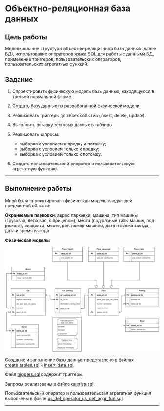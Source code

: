# Объектно-реляционная база данных
## Цель работы
Моделирование структуры объектно-реляционной базы данных (далее БД), использование операторов языка SQL для работы с
данными БД, применение триггеров, пользовательских операторов, пользовательских агрегатных функций.

## Задание
1. Спроектировать физическую модель базы данных, находящуюся в третьей нормальной форме.

2. Создать базу данных по разработанной физической модели.

3. Реализовать триггеры для всех событий (insert, delete, update).

4. Выполнить вставку тестовых данных в таблицы.

5. Реализовать запросы:
   - выборка с условием к предку и потомку;
   - выборка с условием только к предку;
   - выборка с условием только к потомку.
     
6. Создать пользовательский оператор и пользовательскую агрегатную функцию.
   
---
## Выполнение работы
Мной была спроектирована физическая модель следующей предметной области:

**Охраняемые парковки**: адрес парковки, машина, тип машины (грузовая, легковая, с прицепом), места (под разные типы машин, под ремонт), владелец, место, рег. номер машины, дата и время заезда, дата и время выезда 

**Физическая модель:**

![Физическая модель](physical_diagram.png "Физическая модель")


Создание и заполнение базы данных представлено в файлах [create_tables.sql](create_tables.sql) и [insert_data.sql](insert_data.sql).

Файл [triggers.sql](triggers.sql) содержит триггеры.

Запросы реализованы в файле [queries.sql](queries.sql).

Пользовательский оператор и пользовательская агрегатная функция выполнены в файле [us_def_operator_us_def_aggr_fun.sql](us_def_operator_us_def_aggr_fun.sql).

---
